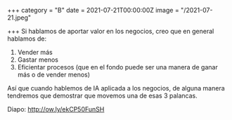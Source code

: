 +++
category = "B"
date = 2021-07-21T00:00:00Z
image = "/2021-07-21.jpeg"

+++
Si hablamos de aportar valor en los negocios, creo que en general hablamos de:  
  
1) Vender más  
2) Gastar menos  
3) Eficientar procesos (que en el fondo puede ser una manera de ganar más o de vender menos)  
  
Así que cuando hablemos de IA aplicada a los negocios, de alguna manera tendremos que demostrar que movemos una de esas 3 palancas.  
  
Diapo: http://ow.ly/ekCP50FunSH